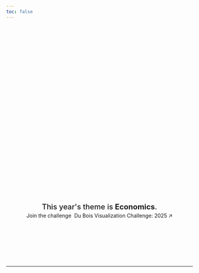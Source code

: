 ```yaml
---
toc: false
---
```


<div class="hero">
  <h1>W.E.B Du Bois Challenge 2025</h1>
  <h2>This year's theme is <b>Economics</b>.</h2>
  <span>Join the challenge
  <a href="https://github.com/ajstarks/dubois-data-portraits/blob/master/challenge/2025/README.md"><span style="display: inline-block; margin-left: 0.25rem;">Du Bois Visualization Challenge: 2025 ↗︎</span></a>
  </span>
</div>

---



<style>

.hero {
  display: flex;
  flex-direction: column;
  align-items: center;
  font-family: var(--sans-serif);
  margin: 4rem 0 8rem;
  text-wrap: balance;
  text-align: center;
}

.hero h1 {
  margin: 1rem 0;
  padding: 1rem 0;
  max-width: none;
  font-size: 14vw;
  font-weight: 900;
  line-height: 1;
  background: linear-gradient(30deg, var(--theme-foreground-focus), currentColor);
  -webkit-background-clip: text;
  -webkit-text-fill-color: transparent;
  background-clip: text;
}

.hero h2 {
  margin: 0;
  max-width: 34em;
  font-size: 20px;
  font-style: initial;
  font-weight: 500;
  line-height: 1.5;
  color: var(--theme-foreground-muted);
}

@media (min-width: 640px) {
  .hero h1 {
    font-size: 90px;
  }
}

</style>
